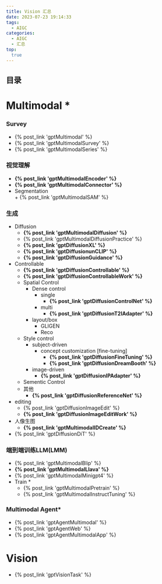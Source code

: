 ```yaml
---
title: Vision 汇总
date: 2023-07-23 19:14:33
tags:
  - AIGC
categories: 
  - AIGC
  - 汇总  
top:
  true
---
```


<p></p>
<!-- more -->

## 目录
<!-- toc -->

# Multimodal *
### Survey
+ {% post_link 'gptMultimodal' %} 
+ {% post_link 'gptMultimodalSurvey' %}
+ {% post_link 'gptMultimodalSeries' %}  



### 视觉理解
+ **{% post_link 'gptMultimodalEncoder' %}** 
+ **{% post_link 'gptMultimodalConnector' %}**  	
+ Segmentation   
	  + {% post_link 'gptMultimodalSAM' %}  


### 生成
+ Diffusion
  + **{% post_link 'gptMultimodalDiffusion' %}**   
  + {% post_link 'gptMultimodalDiffusionPractice' %}  
  + **{% post_link 'gptDiffusionXL' %}**   
  + **{% post_link 'gptDiffusionunCLIP' %}** 
  + **{% post_link 'gptDiffusionGuidance' %}**   
+ Controllable  
  + **{% post_link 'gptDiffusionControllable' %}** 
  + **{% post_link 'gptDiffusionControllableWork' %}**
  + Spatial Control
    + Dense control
      + single
        - **{% post_link 'gptDiffusionControlNet' %}** 
      + multi 
        - **{% post_link 'gptDiffusionT2IAdapter' %}**
    + layout/box
      - GLIGEN
      - Reco
  + Style control
    + subject-driven
      + concept customization [fine-tuning]
        + **{% post_link 'gptDiffusionFineTuning' %}**   
        + **{% post_link 'gptDiffusionDreamBooth' %}**       
    + image-driven
      - **{% post_link 'gptDiffusionIPAdapter' %}** 
  + Sementic Control
  + 其他
      - **{% post_link 'gptDiffusionReferenceNet' %}** 
+ editing
    + {% post_link 'gptDiffusionImageEdit' %}   
    + **{% post_link 'gptDiffusionImageEditWork' %}**    
+ 人像生图
    + **{% post_link 'gptMultimodalIDCreate' %}**     
+ {% post_link 'gptDiffusionDiT' %}   

### 端到端训练LLM(LMM) 
+ {% post_link 'gptMultimodalBlip' %} 
+ **{% post_link 'gptMultimodalLlava' %}**  
+ {% post_link 'gptMultimodalMinigpt4' %}    
+ Train  *
  + {% post_link 'gptMultimodalPretrain' %}  
  + {% post_link 'gptMultimodalInstructTuning' %}  

### Multimodal Agent*
  + {% post_link 'gptAgentMultimodal' %}  
  + {% post_link 'gptAgentWeb' %}  
  + {% post_link 'gptAgentMultimodalApp' %}  

# Vision
+ {% post_link 'gptVisionTask' %}  

